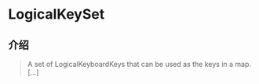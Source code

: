# LogicalKeySet

## 介绍

> A set of LogicalKeyboardKeys that can be used as the keys in a map. [...]

